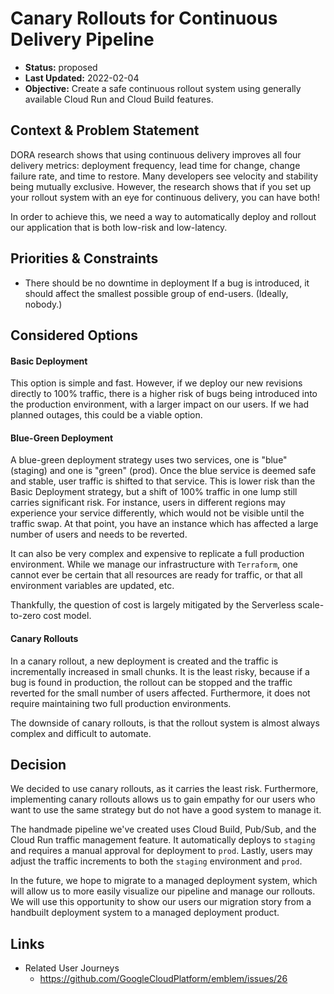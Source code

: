 # Canary Rollouts for Continuous Delivery Pipeline

* **Status:** proposed
* **Last Updated:** 2022-02-04
* **Objective:** Create a safe continuous rollout system using generally available Cloud Run and Cloud Build features.

## Context & Problem Statement

DORA research shows that using continuous delivery improves all four delivery metrics: deployment frequency, lead time for change, change failure rate, and time to restore.  Many developers see velocity and stability being mutually exclusive.  However, the research shows that if you set up your rollout system with an eye for continuous delivery, you can have both!  

In order to achieve this, we need a way to automatically deploy and rollout our application that is both low-risk and low-latency.  

## Priorities & Constraints <!-- optional -->

* There should be no downtime in deployment
If a bug is introduced, it should affect the smallest possible group of end-users. (Ideally, nobody.)

## Considered Options

#### Basic Deployment
 
This option is simple and fast.  However, if we deploy our new revisions directly to 100% traffic, there is a higher risk of bugs being introduced into the production environment, with a larger impact on our users.  If we had planned outages, this could be a viable option. 

#### Blue-Green Deployment

A blue-green deployment strategy uses two services, one is "blue" (staging) and one is "green" (prod). Once the blue service is deemed safe and stable, user traffic is shifted to that service.  This is lower risk than the Basic Deployment strategy, but a shift of 100% traffic in one lump still carries significant risk.  For instance, users in different regions may experience your service differently, which would not be visible until the traffic swap. At that point, you have an instance which has affected a large number of users and needs to be reverted. 

It can also be very complex and expensive to replicate a full production environment. While we manage our infrastructure with `Terraform`, one cannot ever be certain that all resources are ready for traffic, or that all environment variables are updated, etc.  

Thankfully, the question of cost is largely mitigated by the Serverless scale-to-zero cost model. 

#### Canary Rollouts

In a canary rollout, a new deployment is created and the traffic is incrementally increased in small chunks. It is the least risky, because if a bug is found in production, the rollout can be stopped and the traffic reverted for the small number of users affected.  Furthermore, it does not require maintaining two full production environments.  

The downside of canary rollouts, is that the rollout system is almost always complex and difficult to automate.  

## Decision

We decided to use canary rollouts, as it carries the least risk. Furthermore, implementing canary rollouts allows us to gain empathy for our users who want to use the same strategy but do not have a good system to manage it.  

The handmade pipeline we've created uses Cloud Build, Pub/Sub, and the Cloud Run traffic management feature.  It automatically deploys to `staging` and requires a manual approval for deployment to `prod`.  Lastly, users may adjust the traffic increments to both the `staging` environment and `prod`.  

In the future, we hope to migrate to a managed deployment system, which will allow us to more easily visualize our pipeline and manage our rollouts.  We will use this opportunity to show our users our migration story from a handbuilt deployment system to a managed deployment product. 


## Links

* Related User Journeys
  * https://github.com/GoogleCloudPlatform/emblem/issues/26
